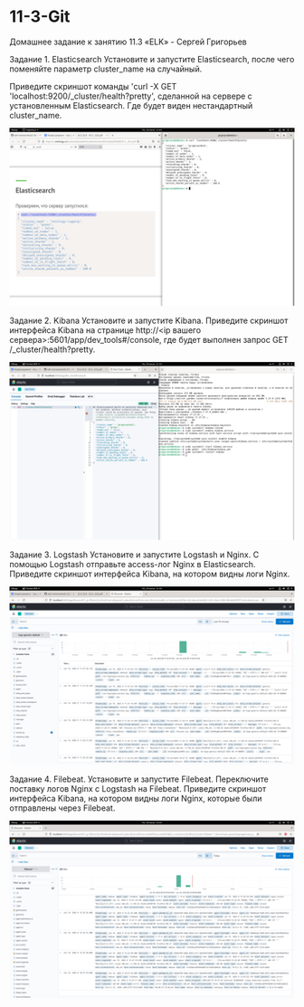 # 11-3-Git

Домашнее задание к занятию 11.3 «ELK» - Сергей Григорьев

Задание 1. Elasticsearch
Установите и запустите Elasticsearch, после чего поменяйте параметр cluster_name на случайный.

Приведите скриншот команды 'curl -X GET 'localhost:9200/_cluster/health?pretty', сделанной на сервере с установленным Elasticsearch. Где будет виден нестандартный cluster_name.

![1-1](https://github.com/SG-netology/11-3-Git/blob/main/1-1.png)

Задание 2. Kibana
Установите и запустите Kibana.
Приведите скриншот интерфейса Kibana на странице http://<ip вашего сервера>:5601/app/dev_tools#/console, где будет выполнен запрос GET /_cluster/health?pretty.

![2-1](https://github.com/SG-netology/11-3-Git/blob/main/2-1.png)

Задание 3. Logstash
Установите и запустите Logstash и Nginx. С помощью Logstash отправьте access-лог Nginx в Elasticsearch.
Приведите скриншот интерфейса Kibana, на котором видны логи Nginx.

![3-1](https://github.com/SG-netology/11-3-Git/blob/main/3-1.png)

Задание 4. Filebeat.
Установите и запустите Filebeat. Переключите поставку логов Nginx с Logstash на Filebeat.
Приведите скриншот интерфейса Kibana, на котором видны логи Nginx, которые были отправлены через Filebeat.

![4-1](https://github.com/SG-netology/11-3-Git/blob/main/4-1.png)

